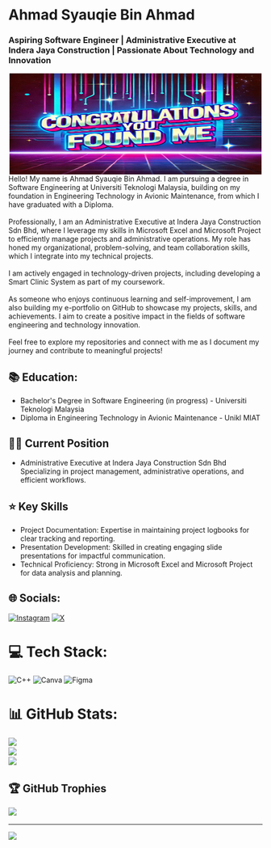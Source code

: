 # Ahmad Syauqie Bin Ahmad
### Aspiring Software Engineer | Administrative Executive at Indera Jaya Construction | Passionate About Technology and Innovation
<div align="center">
<img src="https://github.com/ASA42000/ASA42000/blob/main/Congratulations_You_Found_Me.jpg?raw=true" align="center" height="200" width="500" />
</div> 
Hello! My name is Ahmad Syauqie Bin Ahmad. I am pursuing a degree in Software Engineering at Universiti Teknologi Malaysia, building on my foundation in Engineering Technology in Avionic Maintenance, from which I have graduated with a Diploma.<br><br>Professionally, I am an Administrative Executive at Indera Jaya Construction Sdn Bhd, where I leverage my skills in Microsoft Excel and Microsoft Project to efficiently manage projects and administrative operations. My role has honed my organizational, problem-solving, and team collaboration skills, which I integrate into my technical projects.<br><br>I am actively engaged in technology-driven projects, including developing a Smart Clinic System as part of my coursework.<br><br>As someone who enjoys continuous learning and self-improvement, I am also building my e-portfolio on GitHub to showcase my projects, skills, and achievements. I aim to create a positive impact in the fields of software engineering and technology innovation.<br><br>Feel free to explore my repositories and connect with me as I document my journey and contribute to meaningful projects!

## 📚 Education:  
- Bachelor's Degree in Software Engineering (in progress) - Universiti Teknologi Malaysia 
- Diploma in Engineering Technology in Avionic Maintenance - Unikl MIAT  

## 👷‍♂️ Current Position  
- Administrative Executive at Indera Jaya Construction Sdn Bhd
Specializing in project management, administrative operations, and efficient workflows.    

## ⭐ Key Skills  
- Project Documentation: Expertise in maintaining project logbooks for clear tracking and reporting.
- Presentation Development: Skilled in creating engaging slide presentations for impactful communication.
- Technical Proficiency: Strong in Microsoft Excel and Microsoft Project for data analysis and planning.  

## 🌐 Socials:
[![Instagram](https://img.shields.io/badge/Instagram-%23E4405F.svg?logo=Instagram&logoColor=white)](https://instagram.com/syauqieahmd) [![X](https://img.shields.io/badge/X-black.svg?logo=X&logoColor=white)](https://x.com/syauqieahmad) 

# 💻 Tech Stack:
![C++](https://img.shields.io/badge/c++-%2300599C.svg?style=plastic&logo=c%2B%2B&logoColor=white) ![Canva](https://img.shields.io/badge/Canva-%2300C4CC.svg?style=plastic&logo=Canva&logoColor=white) ![Figma](https://img.shields.io/badge/figma-%23F24E1E.svg?style=plastic&logo=figma&logoColor=white)
# 📊 GitHub Stats:
![](https://github-readme-stats.vercel.app/api?username=ASA42000&theme=dark&hide_border=false&include_all_commits=true&count_private=true)<br/>
![](https://github-readme-streak-stats.herokuapp.com/?user=ASA42000&theme=dark&hide_border=false)<br/>
![](https://github-readme-stats.vercel.app/api/top-langs/?username=ASA42000&theme=dark&hide_border=false&include_all_commits=true&count_private=true&layout=compact)

## 🏆 GitHub Trophies
![](https://github-profile-trophy.vercel.app/?username=ASA42000&theme=radical&no-frame=false&no-bg=true&margin-w=4)

---
[![](https://visitcount.itsvg.in/api?id=ASA42000&icon=0&color=0)](https://visitcount.itsvg.in)

<!-- Proudly created with GPRM ( https://gprm.itsvg.in ) -->
